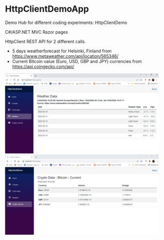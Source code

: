 # HttpClientDemoApp
Demo Hub for different coding experiments: HttpClientDemo

C#/ASP.NET MVC Razor pages

HttpClient REST API for 2 different calls. 
- 5 days weatherforecast for Helsinki, Finland from https://www.metaweather.com/api/location/565346/
- Current Bitcoin value (Euro, USD, GBP and JPY) currencies from https://api.coingecko.com/api/


<img src="screenshots/screenshot_weather.png">

<img src="screenshots/screenshot_crypto.png">
